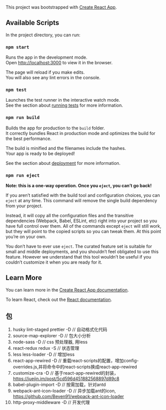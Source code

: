 This project was bootstrapped with [Create React App](https://github.com/facebook/create-react-app).

## Available Scripts

In the project directory, you can run:

### `npm start`

Runs the app in the development mode.<br>
Open [http://localhost:3000](http://localhost:3000) to view it in the browser.

The page will reload if you make edits.<br>
You will also see any lint errors in the console.

### `npm test`

Launches the test runner in the interactive watch mode.<br>
See the section about [running tests](https://facebook.github.io/create-react-app/docs/running-tests) for more information.

### `npm run build`

Builds the app for production to the `build` folder.<br>
It correctly bundles React in production mode and optimizes the build for the best performance.

The build is minified and the filenames include the hashes.<br>
Your app is ready to be deployed!

See the section about [deployment](https://facebook.github.io/create-react-app/docs/deployment) for more information.

### `npm run eject`

**Note: this is a one-way operation. Once you `eject`, you can’t go back!**

If you aren’t satisfied with the build tool and configuration choices, you can `eject` at any time. This command will remove the single build dependency from your project.

Instead, it will copy all the configuration files and the transitive dependencies (Webpack, Babel, ESLint, etc) right into your project so you have full control over them. All of the commands except `eject` will still work, but they will point to the copied scripts so you can tweak them. At this point you’re on your own.

You don’t have to ever use `eject`. The curated feature set is suitable for small and middle deployments, and you shouldn’t feel obligated to use this feature. However we understand that this tool wouldn’t be useful if you couldn’t customize it when you are ready for it.

## Learn More

You can learn more in the [Create React App documentation](https://facebook.github.io/create-react-app/docs/getting-started).

To learn React, check out the [React documentation](https://reactjs.org/).

## 包

1. husky lint-staged prettier -D // 自动格式化代码
2. source-map-explorer -D // 包大小分析
3. node-sass -D // css 预处理器, 用less
4. react-redux redux -S // 状态管理 
6. less less-loader -D // 增加less
5. react-app-rewired -D // 重载react-scripts的配置，增加config-overrides.js,并将命令中的react-scripts换成react-app-rewired
7. customize-cra -D // 基于react-app-rewired的封装，https://juejin.im/post/5cd596d451882568897d89c8
8. babel-plugin-import -D // 按需加载，针对antd
9. webpack-ant-icon-loader -D // 异步加载ant的icon, https://github.com/Beven91/webpack-ant-icon-loader
10. http-proxy-middleware -D // 开发代理